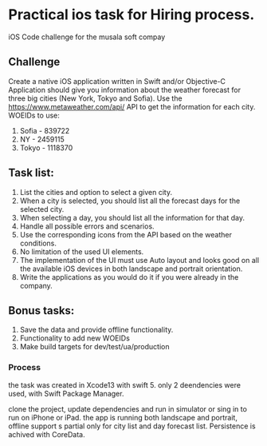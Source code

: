 #  Practical ios task for Hiring process.
iOS Code challenge for the musala soft compay

## Challenge
Create a native iOS application written in Swift and/or Objective-C
Application should give you information about the weather forecast for three big cities (New York, Tokyo and Sofia).
Use the https://www.metaweather.com/api/ API to get the information for each city.
WOEIDs to use:
1. Sofia -  839722
2. NY - 2459115
3. Tokyo - 1118370

## Task list:
1. List the cities and option to select a given city.
2. When a city is selected, you should list all the forecast days for the selected city.
3. When selecting a day, you should list all the information for that day.
4. Handle all possible errors and scenarios.
5. Use the corresponding icons from the API based on the weather conditions.
6. No limitation of the used UI elements.
7. The implementation of the UI must use Auto layout and looks good on all the available iOS devices in both landscape and portrait orientation.
8. Write the applications as you would do it if you were already in the company.


## Bonus tasks:

1. Save the data and provide offline functionality.
2. Functionality to add new WOEIDs
3. Make build targets for dev/test/ua/production


### Process
the task was created in Xcode13 with swift 5. only 2 deendencies were used, with Swift Package Manager.

clone the project, update dependencies and run in simulator or sing in to run on iPhone or iPad.
the app is running both landscape and portrait, offline support s partial only for city list and day forecast list. Persistence is achived with CoreData. 


